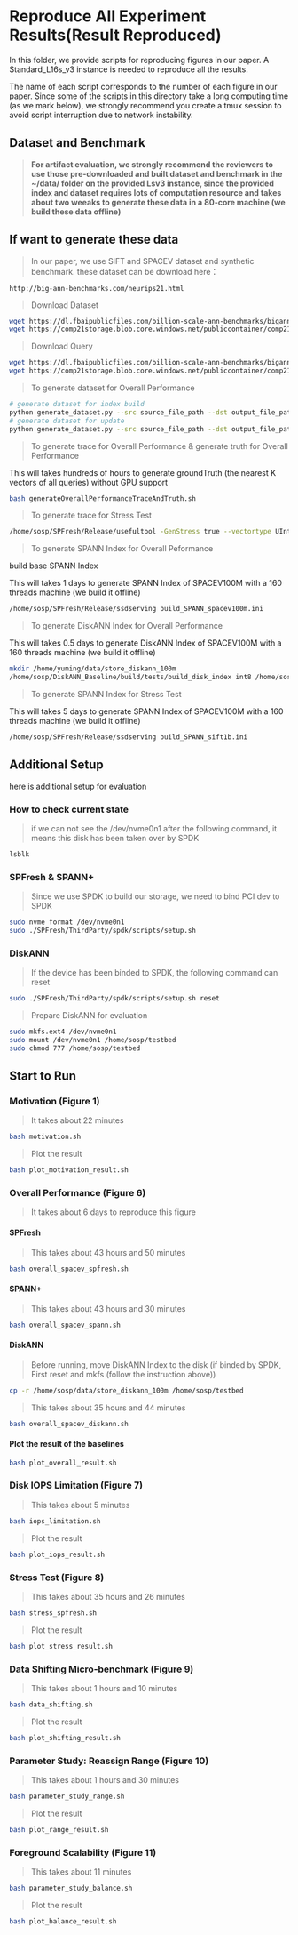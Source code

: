 # **Reproduce All Experiment Results(Result Reproduced)**

In this folder, we provide scripts for reproducing figures in our paper. A Standard_L16s_v3 instance is needed to reproduce all the results.

The name of each script corresponds to the number of each figure in our paper. Since some of the scripts in this directory take a long computing time (as we mark below), we strongly recommend you create a tmux session to avoid script interruption due to network instability.

## **Dataset and Benchmark**
> **For artifact evaluation, we strongly recommend the reviewers to use those pre-downloaded and built dataset and benchmark in the ~/data/ folder on the provided Lsv3 instance, since the provided index and dataset requires lots of computation resource and takes about two weeaks to generate these data in a 80-core machine (we build these data offline)**

## **If want to generate these data**

> In our paper, we use SIFT and SPACEV dataset and synthetic benchmark.
these dataset can be download here：
```
http://big-ann-benchmarks.com/neurips21.html
```
> Download Dataset
```bash
wget https://dl.fbaipublicfiles.com/billion-scale-ann-benchmarks/bigann/base.1B.u8bin
wget https://comp21storage.blob.core.windows.net/publiccontainer/comp21/spacev1b/spacev1b_base.i8bin
```
> Download Query
```bash
wget https://dl.fbaipublicfiles.com/billion-scale-ann-benchmarks/bigann/query.public.10K.u8bin
wget https://comp21storage.blob.core.windows.net/publiccontainer/comp21/spacev1b/query.i8bin
```

> To generate dataset for Overall Performance
```bash
# generate dataset for index build
python generate_dataset.py --src source_file_path --dst output_file_path --topk 10000000
# generate dataset for update
python generate_dataset.py --src source_file_path --dst output_file_path --topk 20000000
```
> To generate trace for Overall Performance & generate truth for Overall Performance

This will takes hundreds of hours to generate groundTruth (the nearest K vectors of all queries) without GPU support

```bash
bash generateOverallPerformanceTraceAndTruth.sh
```

> To generate trace for Stress Test

```bash
/home/sosp/SPFresh/Release/usefultool -GenStress true --vectortype UInt8 --VectorPath /home/sosp/data/sift_data/base.1B.u8bin --filetype DEFAULT --UpdateSize 10000000 --BaseNum 1000000000 --TraceFileName bigann1b_update_trace -d 128 --Batch 20 -f DEFAULT
```

> To generate SPANN Index for Overall Peformance

build base SPANN Index

This will takes 1 days to generate SPANN Index of SPACEV100M with a 160 threads machine (we build it offline)

```bash
/home/sosp/SPFresh/Release/ssdserving build_SPANN_spacev100m.ini
```

> To generate DiskANN Index for Overall Performance

This will takes 0.5 days to generate DiskANN Index of SPACEV100M with a 160 threads machine (we build it offline)

```bash
mkdir /home/yuming/data/store_diskann_100m
/home/sosp/DiskANN_Baseline/build/tests/build_disk_index int8 /home/sosp/data/spacev_data/spacev100m_base.i8bin /home/yuming/data/store_diskann_100m/diskann_spacev_100m_ 64 75 128 128 16 l2 0
```

> To generate SPANN Index for Stress Test

This will takes 5 days to generate SPANN Index of SPACEV100M with a 160 threads machine (we build it offline)

```bash
/home/sosp/SPFresh/Release/ssdserving build_SPANN_sift1b.ini
```

## **Additional Setup**
here is additional setup for evaluation

### **How to check current state**
> if we can not see the /dev/nvme0n1 after the following command, it means this disk has been taken over by SPDK
```bash
lsblk
```

### **SPFresh & SPANN+**
> Since we use SPDK to build our storage, we need to bind PCI dev to SPDK
```bash
sudo nvme format /dev/nvme0n1
sudo ./SPFresh/ThirdParty/spdk/scripts/setup.sh
```

### **DiskANN**
> If the device has been binded to SPDK, the following command can reset
```bash
sudo ./SPFresh/ThirdParty/spdk/scripts/setup.sh reset
```

> Prepare DiskANN for evaluation
```bash
sudo mkfs.ext4 /dev/nvme0n1
sudo mount /dev/nvme0n1 /home/sosp/testbed
sudo chmod 777 /home/sosp/testbed
```

## **Start to Run**

### **Motivation (Figure 1)**
> It takes about 22 minutes
```bash
bash motivation.sh
```
> Plot the result
```bash
bash plot_motivation_result.sh
```

### **Overall Performance (Figure 6)**
> It takes about 6 days to reproduce this figure
#### **SPFresh**
> This takes about 43 hours and 50 minutes
```bash
bash overall_spacev_spfresh.sh
```
#### **SPANN+**
> This takes about 43 hours and 30 minutes
```bash
bash overall_spacev_spann.sh
```
#### **DiskANN**
> Before running, move DiskANN Index to the disk (if binded by SPDK, First reset and mkfs (follow the instruction above))
```bash
cp -r /home/sosp/data/store_diskann_100m /home/sosp/testbed
```
> This takes about 35 hours and 44 minutes
```bash
bash overall_spacev_diskann.sh
```
#### **Plot the result of the baselines**
```bash
bash plot_overall_result.sh
```

### **Disk IOPS Limitation (Figure 7)**
> This takes about 5 minutes
```bash
bash iops_limitation.sh
```
> Plot the result
```bash
bash plot_iops_result.sh
```

### **Stress Test (Figure 8)**
> This takes about 35 hours and 26 minutes
```bash
bash stress_spfresh.sh
```
> Plot the result
```bash
bash plot_stress_result.sh
```

### **Data Shifting Micro-benchmark (Figure 9)**
> This takes about 1 hours and 10 minutes
```bash
bash data_shifting.sh
```
> Plot the result
```bash
bash plot_shifting_result.sh
```
### **Parameter Study: Reassign Range (Figure 10)**
> This takes about 1 hours and 30 minutes
```bash
bash parameter_study_range.sh
```
> Plot the result
```bash
bash plot_range_result.sh
```
### **Foreground Scalability (Figure 11)**
> This takes about 11 minutes
```bash
bash parameter_study_balance.sh
```
> Plot the result
```bash
bash plot_balance_result.sh
```




